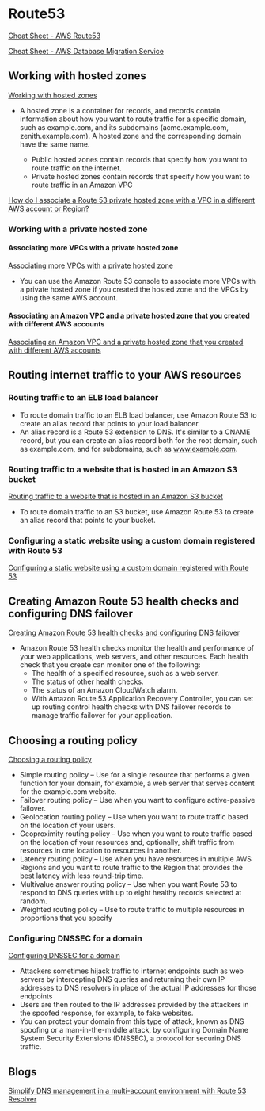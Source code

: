 # Route53

[Cheat Sheet - AWS Route53](https://tutorialsdojo.com/amazon-route-53)

[Cheat Sheet - AWS Database Migration Service](https://tutorialsdojo.com/aws-database-migration-service)


## Working with hosted zones

[Working with hosted zones](https://docs.aws.amazon.com/Route53/latest/DeveloperGuide/hosted-zones-working-with.html)

- A hosted zone is a container for records, and records contain information about how you want to route traffic for a specific domain, such as example.com, and its subdomains (acme.example.com, zenith.example.com). A hosted zone and the corresponding domain have the same name. 

  - Public hosted zones contain records that specify how you want to route traffic on the internet.
  - Private hosted zones contain records that specify how you want to route traffic in an Amazon VPC

[How do I associate a Route 53 private hosted zone with a VPC in a different AWS account or Region?
](https://aws.amazon.com/premiumsupport/knowledge-center/route53-private-hosted-zone)

### Working with a private hosted zone

#### Associating more VPCs with a private hosted zone

[Associating more VPCs with a private hosted zone](https://docs.aws.amazon.com/Route53/latest/DeveloperGuide/hosted-zone-private-associate-vpcs.html)

- You can use the Amazon Route 53 console to associate more VPCs with a private hosted zone if you created the hosted zone and the VPCs by using the same AWS account.

#### Associating an Amazon VPC and a private hosted zone that you created with different AWS accounts

[Associating an Amazon VPC and a private hosted zone that you created with different AWS accounts](https://docs.aws.amazon.com/Route53/latest/DeveloperGuide/hosted-zone-private-associate-vpcs-different-accounts.html)



## Routing internet traffic to your AWS resources

### Routing traffic to an ELB load balancer

- To route domain traffic to an ELB load balancer, use Amazon Route 53 to create an alias record that points to your load balancer.
- An alias record is a Route 53 extension to DNS. It's similar to a CNAME record, but you can create an alias record both for the root domain, such as example.com, and for subdomains, such as www.example.com.


### Routing traffic to a website that is hosted in an Amazon S3 bucket

[Routing traffic to a website that is hosted in an Amazon S3 bucket](https://docs.aws.amazon.com/Route53/latest/DeveloperGuide/RoutingToS3Bucket.html)

- To route domain traffic to an S3 bucket, use Amazon Route 53 to create an alias record that points to your bucket.


### Configuring a static website using a custom domain registered with Route 53

[Configuring a static website using a custom domain registered with Route 53](https://docs.aws.amazon.com/AmazonS3/latest/userguide/website-hosting-custom-domain-walkthrough.html)


## Creating Amazon Route 53 health checks and configuring DNS failover

[Creating Amazon Route 53 health checks and configuring DNS failover](https://docs.aws.amazon.com/Route53/latest/DeveloperGuide/dns-failover.html)

- Amazon Route 53 health checks monitor the health and performance of your web applications, web servers, and other resources. Each health check that you create can monitor one of the following:
  - The health of a specified resource, such as a web server.
  - The status of other health checks.
  - The status of an Amazon CloudWatch alarm.
  - With Amazon Route 53 Application Recovery Controller, you can set up routing control health checks with DNS failover records to manage traffic failover for your application. 


## Choosing a routing policy

[Choosing a routing policy](https://docs.aws.amazon.com/Route53/latest/DeveloperGuide/routing-policy.html)

- Simple routing policy – Use for a single resource that performs a given function for your domain, for example, a web server that serves content for the example.com website.
- Failover routing policy – Use when you want to configure active-passive failover.
- Geolocation routing policy – Use when you want to route traffic based on the location of your users.
- Geoproximity routing policy – Use when you want to route traffic based on the location of your resources and, optionally, shift traffic from resources in one location to resources in another.
- Latency routing policy – Use when you have resources in multiple AWS Regions and you want to route traffic to the Region that provides the best latency with less round-trip time.
- Multivalue answer routing policy – Use when you want Route 53 to respond to DNS queries with up to eight healthy records selected at random.
- Weighted routing policy – Use to route traffic to multiple resources in proportions that you specify

### Configuring DNSSEC for a domain

[Configuring DNSSEC for a domain](https://docs.aws.amazon.com/Route53/latest/DeveloperGuide/domain-configure-dnssec.html)

- Attackers sometimes hijack traffic to internet endpoints such as web servers by intercepting DNS queries and returning their own IP addresses to DNS resolvers in place of the actual IP addresses for those endpoints
- Users are then routed to the IP addresses provided by the attackers in the spoofed response, for example, to fake websites.
- You can protect your domain from this type of attack, known as DNS spoofing or a man-in-the-middle attack, by configuring Domain Name System Security Extensions (DNSSEC), a protocol for securing DNS traffic.

## Blogs

[Simplify DNS management in a multi-account environment with Route 53 Resolver](https://aws.amazon.com/blogs/security/simplify-dns-management-in-a-multiaccount-environment-with-route-53-resolver)
